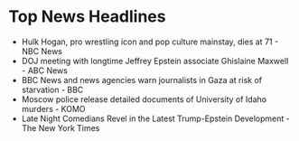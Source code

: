 # Top News Headlines

- Hulk Hogan, pro wrestling icon and pop culture mainstay, dies at 71 - NBC News
- DOJ meeting with longtime Jeffrey Epstein associate Ghislaine Maxwell - ABC News
- BBC News and news agencies warn journalists in Gaza at risk of starvation - BBC
- Moscow police release detailed documents of University of Idaho murders - KOMO
- Late Night Comedians Revel in the Latest Trump-Epstein Development - The New York Times
